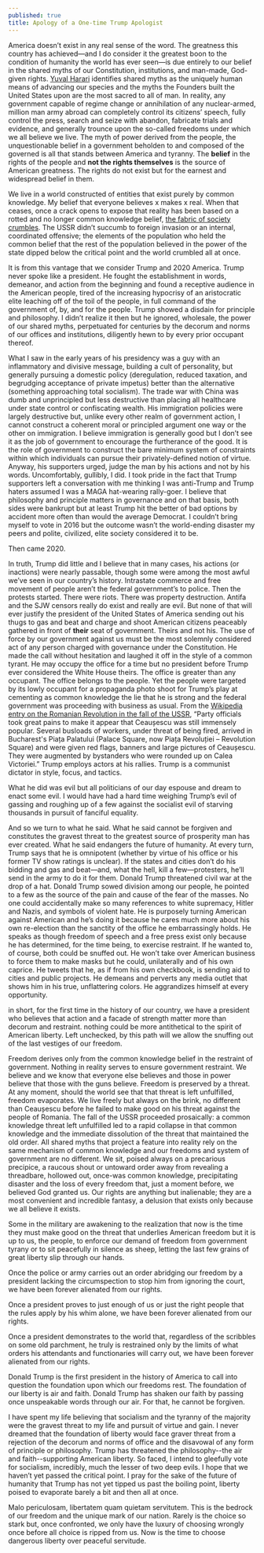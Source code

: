 ```yaml
---
published: true
title: Apology of a One-time Trump Apologist
---
```

America doesn’t exist in any real sense of the word. The greatness this country has achieved—and I do consider it the greatest boon to the condition of humanity the world has ever seen—is due entirely to our belief in the shared myths of our Constitution, institutions, and man-made, God-given rights. [Yuval Harari](https://www.ynharari.com/book/sapiens/) identifies shared myths as the uniquely human means of advancing our species and the myths the Founders built the United States upon are the most sacred to all of man. In reality, any government capable of regime change or annihilation of any nuclear-armed, million man army abroad can completely control its citizens’ speech, fully control the press, search and seize with abandon, fabricate trials and evidence, and generally trounce upon the so-called freedoms under which we all believe we live. The myth of power derived from the people, the unquestionable belief in a government beholden to and composed of the governed is all that stands between America and tyranny. The **belief** in the rights of the people and **not the rights themselves** is the source of American greatness. The rights do not exist but for the earnest and widespread belief in them.

We live in a world constructed of entities that exist purely by common knowledge. My belief that everyone believes x makes x real. When that ceases, once a crack opens to expose that reality has been based on a rotted and no longer common knowledge belief, [the fabric of society crumbles](https://youtu.be/wWIbCtz_Xwk). The USSR didn’t succumb to foreign invasion or an internal, coordinated offensive;  the elements of the population who held the common belief that the rest of the population believed in the power of the state dipped below the critical point and the world crumbled all at once.

It is from this vantage that we consider Trump and 2020 America. Trump never spoke like a president. He fought the establishment in words, demeanor, and action from the beginning and found a receptive audience in the American people, tired of the increasing hypocrisy of an aristocratic elite leaching off of the toil of the people, in full command of the government of, by, and for the people. Trump showed a disdain for principle and philosophy. I didn’t realize it then but he ignored, wholesale, the power of our shared myths, perpetuated for centuries by the decorum and norms of our offices and institutions, diligently hewn to by every prior occupant thereof.

What I saw in the early years of his presidency was a guy with an inflammatory and divisive message, building a cult of personality, but generally pursuing a domestic policy (deregulation, reduced taxation, and begrudging acceptance of private impetus) better than the alternative (something approaching total socialism). The trade war with China was dumb and unprincipled but less destructive than placing all healthcare under state control or confiscating wealth. His immigration policies were largely destructive but, unlike every other realm of government action, I cannot construct a coherent moral or principled argument one way or the other on immigration. I believe immigration is generally good but I don’t see it as the job of government to encourage the furtherance of the good. It is the role of government to construct the bare minimum system of constraints within which individuals can pursue their privately-defined notion of virtue. Anyway, his supporters urged, judge the man by his actions and not by his words. Uncomfortably, gullibly, I did. I took pride in the fact that Trump supporters left a conversation with me thinking I was anti-Trump and Trump haters assumed I was a MAGA hat-wearing rally-goer. I believe that philosophy and principle matters in governance and on that basis, both sides were bankrupt but at least Trump hit the better of bad options by accident more often than would the average Democrat. I couldn’t bring myself to vote in 2016 but the outcome wasn’t the world-ending disaster my peers and polite, civilized, elite society considered it to be.

Then came 2020.

In truth, Trump did little and I believe that in many cases, his actions (or inactions) were nearly passable, though some were among the most awful we’ve seen in our country’s history. Intrastate commerce and free movement of people aren’t the federal government’s to police. Then the protests started. There were riots. There was property destruction. Antifa and the SJW censors really do exist and really are evil. But none of that will ever justify the president of the United States of America sending out his thugs to gas and beat and charge and shoot American citizens peaceably gathered in front of **their** seat of government. Theirs and not his. The use of force by our government against us must be the most solemnly considered act of any person charged with governance under the Constitution. He made the call without hesitation and laughed it off in the style of a common tyrant. He may occupy the office for a time but no president before Trump ever considered the White House theirs. The office is greater than any occupant. The office belongs to the people. Yet the people were targeted by its lowly occupant for a propaganda photo shoot for Trump’s play at cementing as common knowledge the lie that he is strong and the federal government was proceeding with business as usual. From the [Wikipedia entry on the Romanian Revolution in the fall of the USSR](https://en.m.wikipedia.org/wiki/Romanian_Revolution), “Party officials took great pains to make it appear that Ceaușescu was still immensely popular. Several busloads of workers, under threat of being fired, arrived in Bucharest's Piața Palatului (Palace Square, now Piața Revoluției – Revolution Square) and were given red flags, banners and large pictures of Ceaușescu. They were augmented by bystanders who were rounded up on Calea Victoriei.” Trump employs actors at his rallies. Trump is a communist dictator in style, focus, and tactics.

What he did was evil but all politicians of our day espouse and dream to enact some evil. I would have had a hard time weighing Trump’s evil of gassing and roughing up of a few against the socialist evil of starving thousands in pursuit of fanciful equality.

And so we turn to what he said. What he said cannot be forgiven and constitutes the gravest threat to the greatest source of prosperity man has ever created. What he said endangers the future of humanity. At every turn, Trump says that he is omnipotent (whether by virtue of his office or his former TV show ratings is unclear). If the states and cities don’t do his bidding and gas and beat—and, what the hell, kill a few—protesters, he’ll send in the army to do it for them. Donald Trump threatened civil war at the drop of a hat. Donald Trump sowed division among our people, he pointed to a few as the source of the pain and cause of the fear of the masses. No one could accidentally make so many references to white supremacy, Hitler and Nazis, and symbols of violent hate. He is purposely turning American against American and he’s doing it because he cares much more about his own re-election than the sanctity of the office he embarrassingly holds. He speaks as though freedom of speech and a free press exist only because he has determined, for the time being, to exercise restraint. If he wanted to, of course, both could be snuffed out. He won’t take over American business to force them to make masks but he could, unilaterally and of his own caprice. He tweets that he, as if from his own checkbook, is sending aid to cities and public projects. He demeans and perverts any media outlet that shows him in his true, unflattering colors. He aggrandizes himself at every opportunity.

in short, for the first time in the history of our country, we have a president who believes that action and a facade of strength matter more than decorum and restraint. nothing could be more antithetical to the spirit of American liberty. Left unchecked, by this path will we allow the snuffing out of the last vestiges of our freedom.

Freedom derives only from the common knowledge belief in the restraint of government. Nothing in reality serves to ensure government restraint. We believe and we know that everyone else believes and those in power believe that those with the guns believe. Freedom is preserved by a threat. At any moment, should the world see that that threat is left unfulfilled, freedom evaporates. We live freely but always on the brink, no different than Ceaușescu before he failed to make good on his threat against the people of Romania. The fall of the USSR proceeded prosaically: a common knowledge threat left unfulfilled led to a rapid collapse in that common knowledge and the immediate dissolution of the threat that maintained the old order. All shared myths that project a feature into reality rely on the same mechanism of common knowledge and our freedoms and system of government are no different. We sit, poised always on a precarious precipice, a raucous shout or untoward order away from revealing a threadbare, hollowed out, once-was common knowledge, precipitating disaster and the loss of every freedom that, just a moment before, we believed God granted us. Our rights are anything but inalienable; they are a most convenient and incredible fantasy, a delusion that exists only because we all believe it exists.

Some in the military are awakening to the realization that now is the time they must make good on the threat that underlies American freedom but it is up to us, the people, to enforce our demand of freedom from government tyrany or to sit peacefully in silence as sheep, letting the last few grains of great liberty slip through our hands.

Once the police or army carries out an order abridging our freedom by a president lacking the circumspection to stop him from ignoring the court, we have been forever alienated from our rights.

Once a president proves to just enough of us or just the right people that the rules apply by his whim alone, we have been forever alienated from our rights.

Once a president demonstrates to the world that, regardless of the scribbles on some old parchment, he truly is restrained only by the limits of what orders his attendants and functionaries will carry out, we have been forever alienated from our rights.

Donald Trump is the first president in the history of America to call into question the foundation upon which our freedoms rest. The foundation of our liberty is air and faith. Donald Trump has shaken our faith by passing once unspeakable words through our air. For that, he cannot be forgiven.

I have spent my life believing that socialism and the tyranny of the majority were the gravest threat to my life and pursuit of virtue and gain. I never dreamed that the foundation of liberty would face graver threat from a rejection of the decorum and norms of office and the disavowal of any form of principle or philosophy. Trump has threatened the philosophy--the air and faith--supporting American liberty. So faced, I intend to gleefully vote for socialism, incredibly, much the lesser of two deep evils. I hope that we haven’t yet passed the critical point. I pray for the sake of the future of humanity that Trump has not yet tipped us past the boiling point, liberty poised to evaporate barely a bit and then all at once.

Malo periculosam, libertatem quam quietam servitutem. This is the bedrock of our freedom and the unique mark of our nation. Rarely is the choice so stark but, once confronted, we only have the luxury of choosing wrongly once before all choice is ripped from us. Now is the time to choose dangerous liberty over peaceful servitude.
